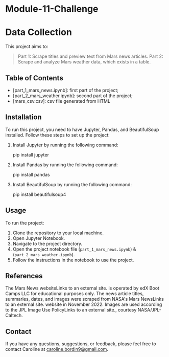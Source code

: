 # Module-11-Challenge

# Data Collection

This project aims to:
> Part 1: Scrape titles and preview text from Mars news articles.
> Part 2: Scrape and analyze Mars weather data, which exists in a table.

## Table of Contents
- [part_1_mars_news.ipynb]: first part of the project;
- [part_2_mars_weather.ipynb]: second part of the project;
- [mars_csv.csv]: csv file generated from HTML

## Installation

To run this project, you need to have Jupyter, Pandas, and BeautifulSoup installed. Follow these steps to set up the project:

1. Install Jupyter by running the following command:
   
   pip install jupyter
   

2. Install Pandas by running the following command:
   
   pip install pandas
   

3. Install BeautifulSoup by running the following command:
   
   pip install beautifulsoup4
   

## Usage

To run the project:

1. Clone the repository to your local machine.
2. Open Jupyter Notebook.
3. Navigate to the project directory.
4. Open the project notebook file (`part_1_mars_news.ipynb`) & (`part_2_mars_weather.ipynb`).
5. Follow the instructions in the notebook to use the project.


## References

The Mars News websiteLinks to an external site. is operated by edX Boot Camps LLC for educational purposes only. The news article titles, summaries, dates, and images were scraped from NASA's Mars NewsLinks to an external site. website in November 2022. Images are used according to the JPL Image Use PolicyLinks to an external site., courtesy NASA/JPL-Caltech.

## Contact

If you have any questions, suggestions, or feedback, please feel free to contact Caroline at caroline.bordin9@gmail.com.
